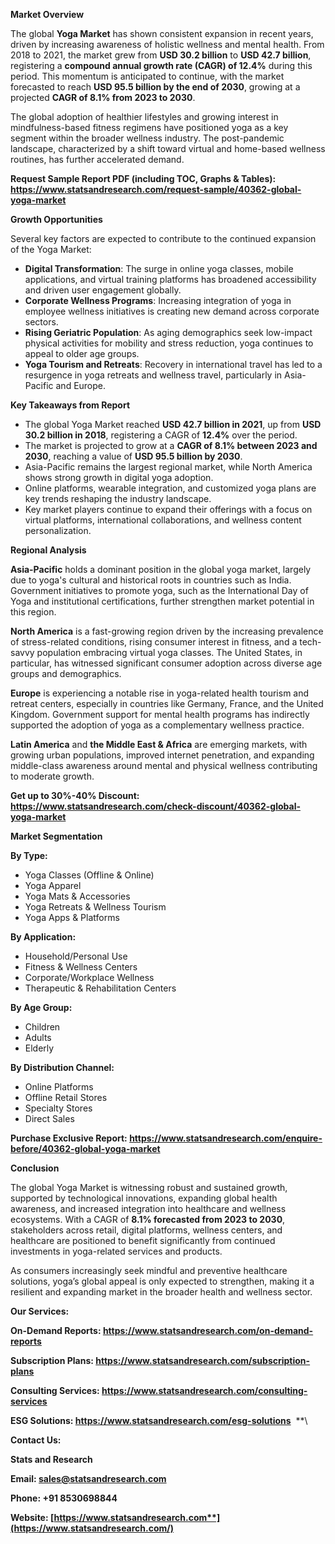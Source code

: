 ﻿**Market Overview**

The global **Yoga Market** has shown consistent expansion in recent years, driven by increasing awareness of holistic wellness and mental health. From 2018 to 2021, the market grew from **USD 30.2 billion** to **USD 42.7 billion**, registering a **compound annual growth rate (CAGR) of 12.4%** during this period. This momentum is anticipated to continue, with the market forecasted to reach **USD 95.5 billion by the end of 2030**, growing at a projected **CAGR of 8.1% from 2023 to 2030**.

The global adoption of healthier lifestyles and growing interest in mindfulness-based fitness regimens have positioned yoga as a key segment within the broader wellness industry. The post-pandemic landscape, characterized by a shift toward virtual and home-based wellness routines, has further accelerated demand.

**Request Sample Report PDF (including TOC, Graphs & Tables): <https://www.statsandresearch.com/request-sample/40362-global-yoga-market>**

**Growth Opportunities**

Several key factors are expected to contribute to the continued expansion of the Yoga Market:

- **Digital Transformation**: The surge in online yoga classes, mobile applications, and virtual training platforms has broadened accessibility and driven user engagement globally.
- **Corporate Wellness Programs**: Increasing integration of yoga in employee wellness initiatives is creating new demand across corporate sectors.
- **Rising Geriatric Population**: As aging demographics seek low-impact physical activities for mobility and stress reduction, yoga continues to appeal to older age groups.
- **Yoga Tourism and Retreats**: Recovery in international travel has led to a resurgence in yoga retreats and wellness travel, particularly in Asia-Pacific and Europe.

**Key Takeaways from Report**

- The global Yoga Market reached **USD 42.7 billion in 2021**, up from **USD 30.2 billion in 2018**, registering a CAGR of **12.4%** over the period.
- The market is projected to grow at a **CAGR of 8.1% between 2023 and 2030**, reaching a value of **USD 95.5 billion by 2030**.
- Asia-Pacific remains the largest regional market, while North America shows strong growth in digital yoga adoption.
- Online platforms, wearable integration, and customized yoga plans are key trends reshaping the industry landscape.
- Key market players continue to expand their offerings with a focus on virtual platforms, international collaborations, and wellness content personalization.

**Regional Analysis**

**Asia-Pacific** holds a dominant position in the global yoga market, largely due to yoga's cultural and historical roots in countries such as India. Government initiatives to promote yoga, such as the International Day of Yoga and institutional certifications, further strengthen market potential in this region.

**North America** is a fast-growing region driven by the increasing prevalence of stress-related conditions, rising consumer interest in fitness, and a tech-savvy population embracing virtual yoga classes. The United States, in particular, has witnessed significant consumer adoption across diverse age groups and demographics.

**Europe** is experiencing a notable rise in yoga-related health tourism and retreat centers, especially in countries like Germany, France, and the United Kingdom. Government support for mental health programs has indirectly supported the adoption of yoga as a complementary wellness practice.

**Latin America** and **the Middle East & Africa** are emerging markets, with growing urban populations, improved internet penetration, and expanding middle-class awareness around mental and physical wellness contributing to moderate growth.

**Get up to 30%-40% Discount: <https://www.statsandresearch.com/check-discount/40362-global-yoga-market>**

**Market Segmentation**

**By Type:**

- Yoga Classes (Offline & Online)
- Yoga Apparel
- Yoga Mats & Accessories
- Yoga Retreats & Wellness Tourism
- Yoga Apps & Platforms

**By Application:**

- Household/Personal Use
- Fitness & Wellness Centers
- Corporate/Workplace Wellness
- Therapeutic & Rehabilitation Centers

**By Age Group:**

- Children
- Adults
- Elderly

**By Distribution Channel:**

- Online Platforms
- Offline Retail Stores
- Specialty Stores
- Direct Sales

**Purchase Exclusive Report: <https://www.statsandresearch.com/enquire-before/40362-global-yoga-market>**

**Conclusion**

The global Yoga Market is witnessing robust and sustained growth, supported by technological innovations, expanding global health awareness, and increased integration into healthcare and wellness ecosystems. With a CAGR of **8.1% forecasted from 2023 to 2030**, stakeholders across retail, digital platforms, wellness centers, and healthcare are positioned to benefit significantly from continued investments in yoga-related services and products.

As consumers increasingly seek mindful and preventive healthcare solutions, yoga’s global appeal is only expected to strengthen, making it a resilient and expanding market in the broader health and wellness sector.

**Our Services:** 

**On-Demand Reports: <https://www.statsandresearch.com/on-demand-reports>** 

**Subscription Plans: <https://www.statsandresearch.com/subscription-plans>** 

**Consulting Services: <https://www.statsandresearch.com/consulting-services>** 

**ESG Solutions: <https://www.statsandresearch.com/esg-solutions>** 
**\


**Contact Us:** 

**Stats and Research** 

**Email: <sales@statsandresearch.com>** 

**Phone: +91 8530698844** 

**Website: [https://www.statsandresearch.com**](https://www.statsandresearch.com/)**

